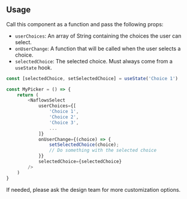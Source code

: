 ## Usage
Call this component as a function and pass the following props:
* `userChoices`: An array of String containing the choices the user can select.
* `onUserChange`: A function that will be called when the user selects a choice.
* `selectedChoice`: The selected choice. Must always come from a `useState` hook.

```javascript
const [selectedChoice, setSelectedChoice] = useState('Choice 1')

const MyPicker = () => {
    return (
        <NaflowsSelect
            userChoices={[
                'Choice 1',
                'Choice 2',
                'Choice 3',
                ...
            ]}
            onUserChange={(choice) => {
                setSelectedChoice(choice);
                // Do something with the selected choice
            }}
            selectedChoice={selectedChoice}
        />
    )
}
```

If needed, please ask the design team for more customization options.
<br><br>

